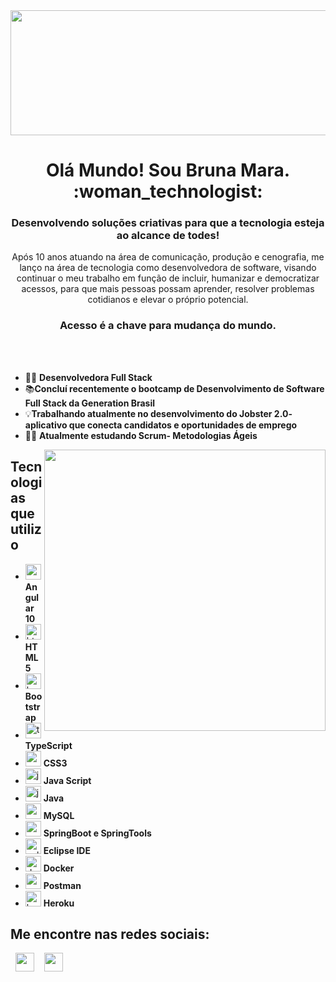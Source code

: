 <img src="https://images.newscientist.com/wp-content/uploads/2016/03/internet-copy.gif" align= "center" width="1890" height="200"  />
<h1 align="center"> Olá Mundo! Sou Bruna Mara. :woman_technologist:</h1>
<h3 align="center"> Desenvolvendo soluções criativas para que a tecnologia esteja ao alcance de todes!</h3>
<p align="center"> Após 10 anos atuando na área de comunicação, produção e cenografia, me lanço na área de tecnologia como desenvolvedora de software, visando continuar o meu trabalho em função de incluir, humanizar e democratizar acessos, para que mais pessoas possam aprender, resolver problemas cotidianos e elevar o próprio potencial.  </p>
<h3 align="center"> Acesso é a chave para mudança do mundo.</h3>

<br>
<br>

- :woman_technologist: **Desenvolvedora Full Stack**
- :books:**Concluí recentemente o bootcamp de Desenvolvimento de Software Full Stack da Generation Brasil**
- :bulb:**Trabalhando atualmente no desenvolvimento do Jobster 2.0- aplicativo que conecta candidatos e oportunidades de emprego**
- :student: **Atualmente estudando Scrum- Metodologias Ágeis**




<img src="http://stovity.com/wp-content/uploads/2019/01/developer-img-300x281.png" width="450" align="right">

<h2>Tecnologias que utilizo</h2>

 * <img src='https://cdn.jsdelivr.net/npm/simple-icons@3.0.1/icons/angular.svg' alt='angular' height='25'> **Angular 10**
 * <img src='https://cdn.jsdelivr.net/npm/simple-icons@3.0.1/icons/html5.svg' alt='html5' height='25'> **HTML5**
 * <img src='https://cdn.jsdelivr.net/npm/simple-icons@3.0.1/icons/bootstrap.svg' alt='bootstrap' height='25'> **Bootstrap**
 * <img src='https://cdn.jsdelivr.net/npm/simple-icons@3.0.1/icons/typescript.svg' alt='typescript' height='25'> **TypeScript**
 * <img src='https://cdn.jsdelivr.net/npm/simple-icons@3.0.1/icons/css3.svg' alt='css3' height='25'> **CSS3**
 * <img src='https://cdn.jsdelivr.net/npm/simple-icons@3.0.1/icons/javascript.svg' alt='javascript' height='25'> **Java Script**
 * <img src='https://cdn.jsdelivr.net/npm/simple-icons@3.0.1/icons/java.svg' alt='java' height='25'> **Java**
 * <img src='https://cdn.jsdelivr.net/npm/simple-icons@3.0.1/icons/mysql.svg' alt='mysql' height='25'> **MySQL**
 * <img src='https://cdn.jsdelivr.net/npm/simple-icons@3.0.1/icons/spring.svg' alt='spring' height='25'> **SpringBoot e SpringTools**
 * <img src='https://cdn.jsdelivr.net/npm/simple-icons@3.0.1/icons/eclipseide.svg' alt='eclipseide' height='25'> **Eclipse IDE**
 * <img src='https://cdn.jsdelivr.net/npm/simple-icons@3.0.1/icons/docker.svg' alt='docker' height='25'> **Docker**
 * <img src='https://cdn.jsdelivr.net/npm/simple-icons@3.0.1/icons/postman.svg' alt='postman' height='25'> **Postman**
 * <img src='https://cdn.jsdelivr.net/npm/simple-icons@3.0.1/icons/heroku.svg' alt='heroku' height='25'> **Heroku**
 




<h2>Me encontre nas redes sociais: </h2>

&nbsp; <a href="https://www.linkedin.com/in/brn-mara/" target="_blank" rel="noopener noreferrer"><img align="center" src='https://cdn.jsdelivr.net/npm/simple-icons@3.0.1/icons/linkedin.svg' width="30" /></a>
&nbsp;&nbsp; <a href="mailto:brnnmara.m@gmail.com" target="_blank" rel="noopener noreferrer"><img align="center" src='https://cdn.jsdelivr.net/npm/simple-icons@3.0.1/icons/gmail.svg'  width="30" /></a>




<!--
**bruna-mara/bruna-mara** is a ✨ _special_ ✨ repository because its `README.md` (this file) appears on your GitHub profile.

Here are some ideas to get you started:

- 🔭 I’m currently working on ...
- 🌱 I’m currently learning ...
- 👯 I’m looking to collaborate on ...
- 🤔 I’m looking for help with ...
- 💬 Ask me about ...
- 📫 How to reach me: ...
- 😄 Pronouns: ...
- ⚡ Fun fact: ...
-->
